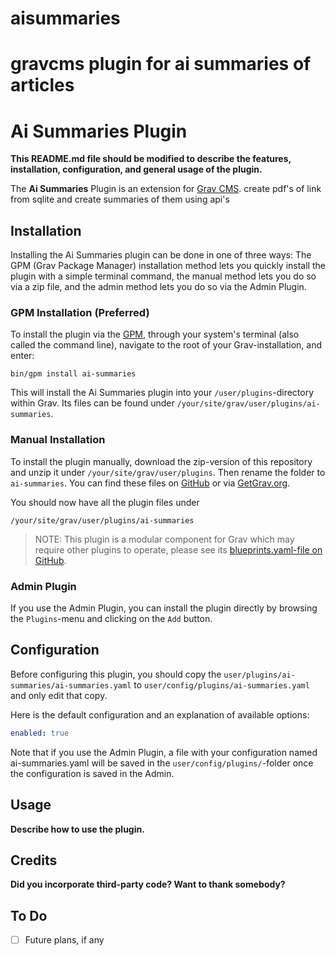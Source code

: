 # aisummaries
gravcms plugin for ai summaries of articles
=======


# Ai Summaries Plugin

**This README.md file should be modified to describe the features, installation, configuration, and general usage of the plugin.**

The **Ai Summaries** Plugin is an extension for [Grav CMS](https://github.com/getgrav/grav). create pdf&#039;s of link from sqlite and create summaries of them using api&#039;s

## Installation

Installing the Ai Summaries plugin can be done in one of three ways: The GPM (Grav Package Manager) installation method lets you quickly install the plugin with a simple terminal command, the manual method lets you do so via a zip file, and the admin method lets you do so via the Admin Plugin.

### GPM Installation (Preferred)

To install the plugin via the [GPM](https://learn.getgrav.org/cli-console/grav-cli-gpm), through your system's terminal (also called the command line), navigate to the root of your Grav-installation, and enter:

    bin/gpm install ai-summaries

This will install the Ai Summaries plugin into your `/user/plugins`-directory within Grav. Its files can be found under `/your/site/grav/user/plugins/ai-summaries`.

### Manual Installation

To install the plugin manually, download the zip-version of this repository and unzip it under `/your/site/grav/user/plugins`. Then rename the folder to `ai-summaries`. You can find these files on [GitHub](https://github.com/yehudaclinton/grav-plugin-ai-summaries) or via [GetGrav.org](https://getgrav.org/downloads/plugins).

You should now have all the plugin files under

    /your/site/grav/user/plugins/ai-summaries
	
> NOTE: This plugin is a modular component for Grav which may require other plugins to operate, please see its [blueprints.yaml-file on GitHub](https://github.com/yehudaclinton/grav-plugin-ai-summaries/blob/main/blueprints.yaml).

### Admin Plugin

If you use the Admin Plugin, you can install the plugin directly by browsing the `Plugins`-menu and clicking on the `Add` button.

## Configuration

Before configuring this plugin, you should copy the `user/plugins/ai-summaries/ai-summaries.yaml` to `user/config/plugins/ai-summaries.yaml` and only edit that copy.

Here is the default configuration and an explanation of available options:

```yaml
enabled: true
```

Note that if you use the Admin Plugin, a file with your configuration named ai-summaries.yaml will be saved in the `user/config/plugins/`-folder once the configuration is saved in the Admin.

## Usage

**Describe how to use the plugin.**

## Credits

**Did you incorporate third-party code? Want to thank somebody?**

## To Do

- [ ] Future plans, if any

